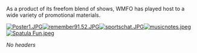 As a product of its freefom blend of shows, WMFO has played host to a wide variety of promotional materials.

[![Poster1.JPG](https://wiki.wmfo.org/@api/deki/files/83/=Poster1.JPG?size=webview)](https://wiki.wmfo.org/@api/deki/files/83/=Poster1.JPG "Poster1.JPG")[![remember91.52.JPG](https://wiki.wmfo.org/@api/deki/files/85/=remember91.52.JPG?size=webview)](https://wiki.wmfo.org/@api/deki/files/85/=remember91.52.JPG "remember91.52.JPG")[![sportschat.JPG](https://wiki.wmfo.org/@api/deki/files/84/=sportschat.JPG?size=webview)](https://wiki.wmfo.org/@api/deki/files/84/=sportschat.JPG "sportschat.JPG")[![musicnotes.jpeg](https://wiki.wmfo.org/@api/deki/files/277/=musicnotes.jpeg?size=webview)](https://wiki.wmfo.org/@api/deki/files/277/=musicnotes.jpeg "musicnotes.jpeg")[![Spatula Fun.jpeg](https://wiki.wmfo.org/@api/deki/files/278/=Spatula_Fun.jpeg?size=webview)](https://wiki.wmfo.org/@api/deki/files/278/=Spatula_Fun.jpeg "Spatula Fun.jpeg")

*No headers*
